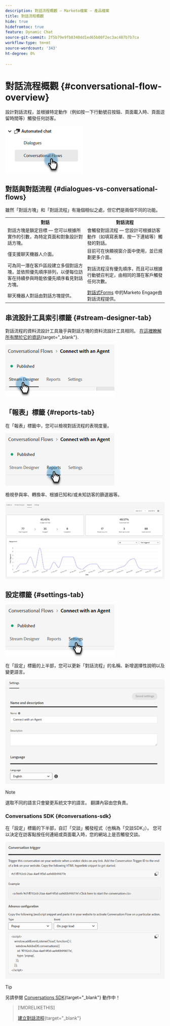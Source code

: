 ```yaml
---
description: 對話流程概觀 — Marketo檔案 — 產品檔案
title: 對話流程概觀
hide: true
hidefromtoc: true
feature: Dynamic Chat
source-git-commit: 2f5b79e9fb0340dd1ed65b00f2ec3ac487b7b7ca
workflow-type: tm+mt
source-wordcount: '343'
ht-degree: 0%

---
```


# 對話流程概觀 {#conversational-flow-overview}

設計對話流程，並根據特定動作（例如按一下行動號召按鈕、頁面載入時、頁面逗留時間等）觸發任何訪客。

![](assets/conversational-flow-overview-1.png)

## 對話與對話流程 {#dialogues-vs-conversational-flows}

雖然「對話方塊」和「對話流程」有幾個相似之處，但它們是兩個不同的功能。

<table> 
 <tbody> 
  <tr> 
   <th style="width:50%">對話</th> 
   <th style="width:50%">對話流程</th>
  </tr> 
  <tr> 
   <td>對話方塊是鎖定目標 — 您可以根據所實作的引數，為特定頁面和對象設計對話方塊。</td> 
   <td>會觸發對話流程 — 您設計可根據訪客動作（如填寫表單、按一下連結等）觸發的對話。</td>
  </tr>
   <tr> 
   <td>僅支援聊天機器人介面。</td> 
   <td>目前可在快顯視窗介面中使用，並已規劃更多介面。</td>
  </tr>
  </tr>
   <tr> 
   <td>可為同一潛在客戶區段建立多個對話方塊，並依照優先順序排列，以便每位訪客在持續參與時能依優先順序看見對話方塊。</td> 
   <td>對話流程沒有優先順序，而且可以根據行動號召判定，由相同的潛在客戶觸發任何次數。</td>
  </tr>
  <tr>
   <td>聊天機器人對話由對話方塊提供。</td>
   <td><a href="/help/marketo/product-docs/demand-generation/dynamic-chat-two/automated-chat/conversational-flow-settings-for-marketo-engage-forms.md" target="_blank">對話式Forms</a> 中的Marketo Engage由對話流程提供。</td>
  </tr>
 </tbody> 
</table>

## 串流設計工具索引標籤 {#stream-designer-tab}

對話流程的資料流設計工具幾乎與對話方塊的資料流設計工具相同。 [在這裡瞭解所有關於它的資訊](/help/marketo/product-docs/demand-generation/dynamic-chat-two/automated-chat/stream-designer.md){target="_blank"}.

![](assets/conversational-flow-overview-2.png)

## 「報表」標籤 {#reports-tab}

在「報表」標籤中，您可以檢視對話流程的表現度量。

![](assets/conversational-flow-overview-3.png)

檢視參與率、轉換率、根據已知和/或未知訪客的篩選器等。

![](assets/conversational-flow-overview-4.png)

## 設定標籤 {#settings-tab}

![](assets/conversational-flow-overview-5.png)

在「設定」標籤的上半部，您可以更新「對話流程」的名稱、新增選擇性說明以及變更語言。

![](assets/conversational-flow-overview-6.png)

>[!NOTE]
>
>選取不同的語言只會變更系統文字的語言。 翻譯內容由您負責。

### Conversations SDK {#conversations-sdk}

在「設定」標籤的下半部，自訂「交談」觸發程式（也稱為「交談SDK」）。 您可以決定在訪客點按任何連結或頁面載入時，您的網站上是否觸發交談。

![](assets/conversational-flow-overview-7.png)

>[!TIP]
>
>另請參閱 [Conversations SDK](https://experienceleague.adobe.com/tools/marketo-dynamic-chatbot/conversations-sdk/){target="_blank"} 動作中！

>[!MORELIKETHIS]
>
>[建立對話流程](/help/marketo/product-docs/demand-generation/dynamic-chat-two/automated-chat/create-a-conversational-flow.md){target="_blank"}
